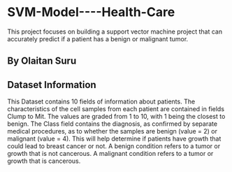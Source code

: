 # SVM-Model----Health-Care
This project focuses on building a support vector machine project that can accurately predict if a patient has a benign or malignant tumor.

## By Olaitan Suru

## Dataset Information
This Dataset contains 10 fields of information about patients. The characteristics of the cell samples from each patient are contained in fields Clump to Mit. The values are graded from 1 to 10, with 1 being the closest to benign.
The Class field contains the diagnosis, as confirmed by separate medical procedures, as to whether the samples are benign (value = 2) or malignant (value = 4). This will help determine if patients have growth that could lead to breast cancer or not. A benign condition refers to a tumor or growth that is not cancerous. A malignant condition refers to a tumor or growth that is cancerous.
